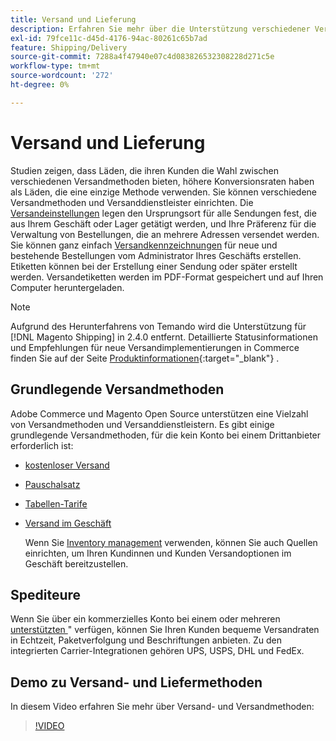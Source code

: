 ```yaml
---
title: Versand und Lieferung
description: Erfahren Sie mehr über die Unterstützung verschiedener Versandmethoden und Versanddienstleister, die Sie Ihren Kunden anbieten können.
exl-id: 79fce11c-d45d-4176-94ac-80261c65b7ad
feature: Shipping/Delivery
source-git-commit: 7288a4f47940e07c4d083826532308228d271c5e
workflow-type: tm+mt
source-wordcount: '272'
ht-degree: 0%

---
```


# Versand und Lieferung

Studien zeigen, dass Läden, die ihren Kunden die Wahl zwischen verschiedenen Versandmethoden bieten, höhere Konversionsraten haben als Läden, die eine einzige Methode verwenden. Sie können verschiedene Versandmethoden und Versanddienstleister einrichten. Die [Versandeinstellungen](shipping-settings.md) legen den Ursprungsort für alle Sendungen fest, die aus Ihrem Geschäft oder Lager getätigt werden, und Ihre Präferenz für die Verwaltung von Bestellungen, die an mehrere Adressen versendet werden. Sie können ganz einfach [Versandkennzeichnungen](shipping-labels.md) für neue und bestehende Bestellungen vom Administrator Ihres Geschäfts erstellen. Etiketten können bei der Erstellung einer Sendung oder später erstellt werden. Versandetiketten werden im PDF-Format gespeichert und auf Ihren Computer heruntergeladen.

>[!NOTE]
>
>Aufgrund des Herunterfahrens von Temando wird die Unterstützung für [!DNL Magento Shipping] in 2.4.0 entfernt. Detaillierte Statusinformationen und Empfehlungen für neue Versandimplementierungen in Commerce finden Sie auf der Seite [Produktinformationen](https://business.adobe.com/products/magento/shipping.html){:target="_blank"} .

## Grundlegende Versandmethoden

Adobe Commerce und Magento Open Source unterstützen eine Vielzahl von Versandmethoden und Versanddienstleistern. Es gibt einige grundlegende Versandmethoden, für die kein Konto bei einem Drittanbieter erforderlich ist:

* [kostenloser Versand](shipping-free.md)

* [Pauschalsatz](shipping-flat-rate.md)

* [Tabellen-Tarife](shipping-table-rate.md)

* [Versand im Geschäft](shipping-in-store-delivery.md)

  Wenn Sie [Inventory management](../inventory-management/introduction.md) verwenden, können Sie auch Quellen einrichten, um Ihren Kundinnen und Kunden Versandoptionen im Geschäft bereitzustellen.

## Spediteure

Wenn Sie über ein kommerzielles Konto bei einem oder mehreren [unterstützten &#x200B;](carriers.md)&quot; verfügen, können Sie Ihren Kunden bequeme Versandraten in Echtzeit, Paketverfolgung und Beschriftungen anbieten. Zu den integrierten Carrier-Integrationen gehören UPS, USPS, DHL und FedEx.

## Demo zu Versand- und Liefermethoden

In diesem Video erfahren Sie mehr über Versand- und Versandmethoden:

>[!VIDEO](https://video.tv.adobe.com/v/3411980/?quality=12&learn=on&captions=ger)
